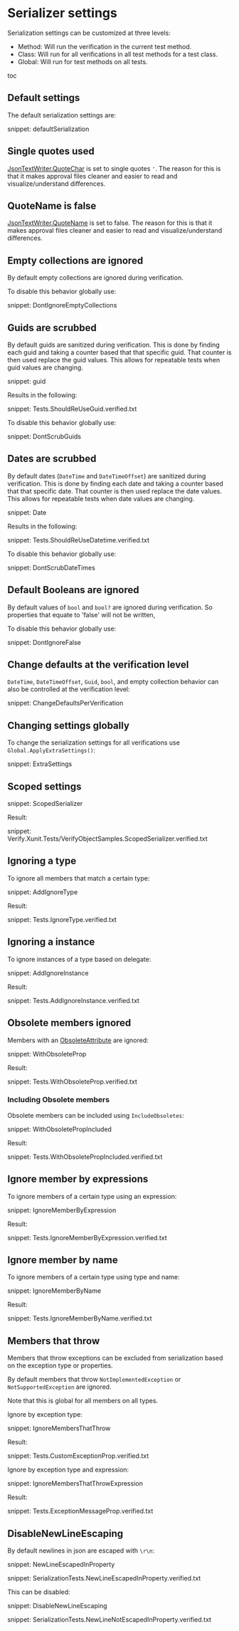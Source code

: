 # Serializer settings

Serialization settings can be customized at three levels:

 * Method: Will run the verification in the current test method.
 * Class: Will run for all verifications in all test methods for a test class.
 * Global: Will run for test methods on all tests.

toc


## Default settings

The default serialization settings are:

snippet: defaultSerialization


## Single quotes used

[JsonTextWriter.QuoteChar](https://www.newtonsoft.com/json/help/html/P_Newtonsoft_Json_JsonTextWriter_QuoteChar.htm) is set to single quotes `'`. The reason for this is that it makes approval files cleaner and easier to read and visualize/understand differences.


## QuoteName is false

[JsonTextWriter.QuoteName](https://www.newtonsoft.com/json/help/html/P_Newtonsoft_Json_JsonTextWriter_QuoteName.htm) is set to false. The reason for this is that it makes approval files cleaner and easier to read and visualize/understand differences.


## Empty collections are ignored

By default empty collections are ignored during verification.

To disable this behavior globally use:

snippet: DontIgnoreEmptyCollections


## Guids are scrubbed

By default guids are sanitized during verification. This is done by finding each guid and taking a counter based that that specific guid. That counter is then used replace the guid values. This allows for repeatable tests when guid values are changing.

snippet: guid

Results in the following:

snippet: Tests.ShouldReUseGuid.verified.txt

To disable this behavior globally use:

snippet: DontScrubGuids


## Dates are scrubbed

By default dates (`DateTime` and `DateTimeOffset`) are sanitized during verification. This is done by finding each date and taking a counter based that that specific date. That counter is then used replace the date values. This allows for repeatable tests when date values are changing.

snippet: Date

Results in the following:

snippet: Tests.ShouldReUseDatetime.verified.txt

To disable this behavior globally use:

snippet: DontScrubDateTimes


## Default Booleans are ignored

By default values of `bool` and `bool?` are ignored during verification. So properties that equate to 'false' will not be written,

To disable this behavior globally use:

snippet: DontIgnoreFalse


## Change defaults at the verification level

`DateTime`, `DateTimeOffset`, `Guid`, `bool`, and empty collection behavior can also be controlled at the verification level: 

snippet: ChangeDefaultsPerVerification


## Changing settings globally

To change the serialization settings for all verifications use `Global.ApplyExtraSettings()`:

snippet: ExtraSettings


## Scoped settings

snippet: ScopedSerializer

Result:

snippet: Verify.Xunit.Tests/VerifyObjectSamples.ScopedSerializer.verified.txt


## Ignoring a type

To ignore all members that match a certain type:

snippet: AddIgnoreType

Result:

snippet: Tests.IgnoreType.verified.txt


## Ignoring a instance

To ignore instances of a type based on delegate:

snippet: AddIgnoreInstance

Result:

snippet: Tests.AddIgnoreInstance.verified.txt


## Obsolete members ignored

Members with an [ObsoleteAttribute](https://docs.microsoft.com/en-us/dotnet/api/system.obsoleteattribute) are ignored:

snippet: WithObsoleteProp

Result:

snippet: Tests.WithObsoleteProp.verified.txt


### Including Obsolete members

Obsolete members can be included using `IncludeObsoletes`:

snippet: WithObsoletePropIncluded

Result:

snippet: Tests.WithObsoletePropIncluded.verified.txt



## Ignore member by expressions

To ignore members of a certain type using an expression:

snippet: IgnoreMemberByExpression

Result:

snippet: Tests.IgnoreMemberByExpression.verified.txt


## Ignore member by name

To ignore members of a certain type using type and name:

snippet: IgnoreMemberByName

Result:

snippet: Tests.IgnoreMemberByName.verified.txt


## Members that throw

Members that throw exceptions can be excluded from serialization based on the exception type or properties.

By default members that throw `NotImplementedException` or `NotSupportedException` are ignored.

Note that this is global for all members on all types.

Ignore by exception type:

snippet: IgnoreMembersThatThrow

Result:

snippet: Tests.CustomExceptionProp.verified.txt

Ignore by exception type and expression:

snippet: IgnoreMembersThatThrowExpression

Result:

snippet: Tests.ExceptionMessageProp.verified.txt


## DisableNewLineEscaping

By default newlines in json are escaped with `\r\n`:

snippet: NewLineEscapedInProperty

snippet: SerializationTests.NewLineEscapedInProperty.verified.txt

This can be disabled:

snippet: DisableNewLineEscaping

snippet: SerializationTests.NewLineNotEscapedInProperty.verified.txt